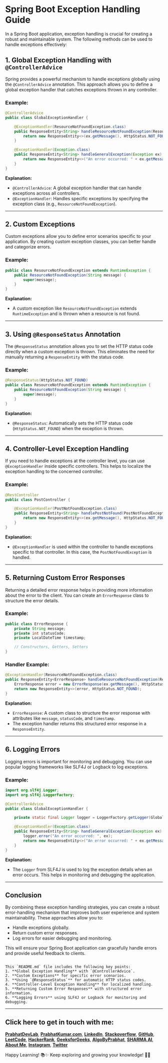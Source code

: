
# Spring Boot Exception Handling Guide

In a Spring Boot application, exception handling is crucial for creating a robust and maintainable system. The following methods can be used to handle exceptions effectively:

## 1. Global Exception Handling with `@ControllerAdvice`

Spring provides a powerful mechanism to handle exceptions globally using the `@ControllerAdvice` annotation. This approach allows you to define a global exception handler that catches exceptions thrown in any controller.

### Example:

```java
@ControllerAdvice
public class GlobalExceptionHandler {

    @ExceptionHandler(ResourceNotFoundException.class)
    public ResponseEntity<String> handleResourceNotFoundException(ResourceNotFoundException ex) {
        return new ResponseEntity<>(ex.getMessage(), HttpStatus.NOT_FOUND);
    }

    @ExceptionHandler(Exception.class)
    public ResponseEntity<String> handleGeneralException(Exception ex) {
        return new ResponseEntity<>("An error occurred: " + ex.getMessage(), HttpStatus.INTERNAL_SERVER_ERROR);
    }
}
```

**Explanation:**
- `@ControllerAdvice`: A global exception handler that can handle exceptions across all controllers.
- `@ExceptionHandler`: Handles specific exceptions by specifying the exception class (e.g., `ResourceNotFoundException`).

---

## 2. Custom Exceptions

Custom exceptions allow you to define error scenarios specific to your application. By creating custom exception classes, you can better handle and categorize errors.

### Example:

```java
public class ResourceNotFoundException extends RuntimeException {
    public ResourceNotFoundException(String message) {
        super(message);
    }
}
```

**Explanation:**
- A custom exception like `ResourceNotFoundException` extends `RuntimeException` and is thrown when a resource is not found.

---

## 3. Using `@ResponseStatus` Annotation

The `@ResponseStatus` annotation allows you to set the HTTP status code directly when a custom exception is thrown. This eliminates the need for manually returning a `ResponseEntity` with the status code.

### Example:

```java
@ResponseStatus(HttpStatus.NOT_FOUND)
public class ResourceNotFoundException extends RuntimeException {
    public ResourceNotFoundException(String message) {
        super(message);
    }
}
```

**Explanation:**
- `@ResponseStatus`: Automatically sets the HTTP status code (`HttpStatus.NOT_FOUND`) when the exception is thrown.

---

## 4. Controller-Level Exception Handling

If you need to handle exceptions at the controller level, you can use `@ExceptionHandler` inside specific controllers. This helps to localize the exception handling to the concerned controller.

### Example:

```java
@RestController
public class PostController {

    @ExceptionHandler(PostNotFoundException.class)
    public ResponseEntity<String> handlePostNotFound(PostNotFoundException ex) {
        return new ResponseEntity<>(ex.getMessage(), HttpStatus.NOT_FOUND);
    }
}
```

**Explanation:**
- `@ExceptionHandler` is used within the controller to handle exceptions specific to that controller. In this case, the `PostNotFoundException` is handled.

---

## 5. Returning Custom Error Responses

Returning a detailed error response helps in providing more information about the error to the client. You can create an `ErrorResponse` class to structure the error details.

### Example:

```java
public class ErrorResponse {
    private String message;
    private int statusCode;
    private LocalDateTime timestamp;

    // Constructors, Getters, Setters
}
```

### Handler Example:

```java
@ExceptionHandler(ResourceNotFoundException.class)
public ResponseEntity<ErrorResponse> handleResourceNotFoundException(ResourceNotFoundException ex) {
    ErrorResponse error = new ErrorResponse(ex.getMessage(), HttpStatus.NOT_FOUND.value(), LocalDateTime.now());
    return new ResponseEntity<>(error, HttpStatus.NOT_FOUND);
}
```

**Explanation:**
- `ErrorResponse`: A custom class to structure the error response with attributes like `message`, `statusCode`, and `timestamp`.
- The exception handler returns this structured error response in a `ResponseEntity`.

---

## 6. Logging Errors

Logging errors is important for monitoring and debugging. You can use popular logging frameworks like SLF4J or Logback to log exceptions.

### Example:

```java
import org.slf4j.Logger;
import org.slf4j.LoggerFactory;

@ControllerAdvice
public class GlobalExceptionHandler {

    private static final Logger logger = LoggerFactory.getLogger(GlobalExceptionHandler.class);

    @ExceptionHandler(Exception.class)
    public ResponseEntity<String> handleGeneralException(Exception ex) {
        logger.error("An error occurred: ", ex);
        return new ResponseEntity<>("An error occurred: " + ex.getMessage(), HttpStatus.INTERNAL_SERVER_ERROR);
    }
}
```

**Explanation:**
- The `Logger` from SLF4J is used to log the exception details when an error occurs. This helps in monitoring and debugging the application.

---

## Conclusion

By combining these exception handling strategies, you can create a robust error-handling mechanism that improves both user experience and system maintainability. These approaches allow you to:
- Handle exceptions globally.
- Return custom error responses.
- Log errors for easier debugging and monitoring.

This will ensure your Spring Boot application can gracefully handle errors and provide useful feedback to clients.
```

This `README.md` file includes the following key points:
1. **Global Exception Handling** with `@ControllerAdvice`.
2. **Custom Exceptions** for specific error scenarios.
3. **Using `@ResponseStatus`** for automatic HTTP status codes.
4. **Controller-Level Exception Handling** for localized handling.
5. **Returning Custom Error Responses** with structured error information.
6. **Logging Errors** using SLF4J or Logback for monitoring and debugging.
```





---


## Click here to get in touch with me: 
<a href="https://github.com/Tech-Hubs" target="_blank"><b>PrabhatDevLab</b></a>, 
<a href="https://hugs-4-bugs.github.io/myResume/" target="_blank"><b>PrabhatKumar.com</b></a>, 
<a href="https://www.linkedin.com/in/prabhat-kumar-6963661a4/" target="_blank"><b>LinkedIn</b></a>, 
<a href="https://stackoverflow.com/users/19520484/prabhat-kumar" target="_blank"><b>Stackoverflow</b></a>, 
<a href="https://github.com/Hugs-4-Bugs" target="_blank"><b>GitHub</b></a>, 
<a href="https://leetcode.com/u/Hugs-2-Bugs/" target="_blank"><b>LeetCode</b></a>, 
<a href="https://www.hackerrank.com/profile/Prabhat_7250" target="_blank"><b>HackerRank</b></a>, 
<a href="https://www.geeksforgeeks.org/user/stealthy_prabhat/" target="_blank"><b>GeeksforGeeks</b></a>, 
<a href="https://hugs-4-bugs.github.io/AlgoByPrabhat/" target="_blank"><b>AlgoByPrabhat</b></a>, 
<a href="http://hugs-4-bugs.github.io/Sharma-AI/" target="_blank"><b>SHARMA AI</b></a>,  <a href="https://linktr.ee/_s_4_sharma" target="_blank"><b>About Me</b></a>, <a href="https://www.instagram.com/_s_4_sharma/" target="_blank"><b>Instagram</b></a>, <a href="https://x.com/kattyPrabhat" target="_blank"><b>Twitter</b></a>



<p>Happy Learning! 📚✨ Keep exploring and growing your knowledge! 🚀😊</p>
